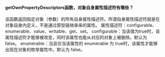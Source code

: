 
#### getOwnPropertyDescriptors函数，对象自身属性描述符有哪些？

该函数返回指定对象（参数）的所有自身属性描述符。所谓自身属性描述符就是在对象自身内定义，不是通过原型链继承来的属性。
属性描述符：configurable、enumerable、value、writable、get、set。
configurable：当该值为true时，该属性描述符才能够被改变，同时该属性也能从对应的对象上被删除。默认为 false。
enumerable：当且仅当该属性的 enumerable 为 true时，该属性才能够出现在对象的枚举属性中。默认为 false。